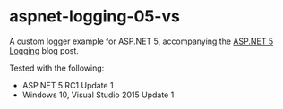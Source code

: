 # aspnet-logging-05-vs

A custom logger example for ASP.NET 5, accompanying the [ASP.NET 5 Logging](https://jeffogata.com/asp-net-5-logging/) blog post.

Tested with the following:
* ASP.NET 5 RC1 Update 1
* Windows 10, Visual Studio 2015 Update 1
